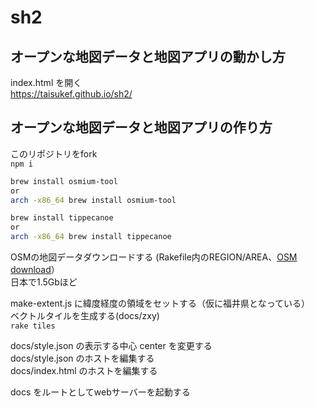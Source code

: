 # sh2

## オープンな地図データと地図アプリの動かし方
index.html を開く  
https://taisukef.github.io/sh2/  

## オープンな地図データと地図アプリの作り方

このリポジトリをfork  
```npm i```
```bash
brew install osmium-tool
or
arch -x86_64 brew install osmium-tool

brew install tippecanoe
or 
arch -x86_64 brew install tippecanoe
```
OSMの地図データダウンロードする (Rakefile内のREGION/AREA、[OSM download](http://download.geofabrik.de/)）  
日本で1.5Gbほど  

make-extent.js に緯度経度の領域をセットする（仮に福井県となっている）  
ベクトルタイルを生成する(docs/zxy)  
```rake tiles```  

docs/style.json の表示する中心 center を変更する  
docs/style.json のホストを編集する  
docs/index.html のホストを編集する  

docs をルートとしてwebサーバーを起動する  
